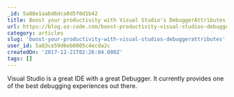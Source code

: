 ```yaml
---
_id: 5a88e1aabd6dca0d5f0d1b42
title: Boost your productivity with Visual Studio's DebuggerAttributes
url: https://blog.oz-code.com/boost-productivity-visual-studios-debuggerattributes/
category: articles
slug: 'boost-your-productivity-with-visual-studios-debuggerattributes'
user_id: 5a83ce59d6eb0005c4ecda2c
createdOn: '2017-12-21T02:26:04.000Z'
tags: []
---
```


Visual Studio is a great IDE with a great Debugger. It currently provides one of the best debugging experiences out there. 
